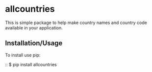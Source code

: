 # allcountries
This is simple package to help make country names and country code available in your application.

Installation/Usage
------------------

To install use pip:

::
  $ pip install allcountries
